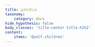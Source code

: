 ```yaml
---
title: සුත්තපිටක
taxonomy:
    category: docs
hide_hypothesis: false
body_classes: 'title-center title-h1h2'
content:
    items: '@self.children'
---
```


